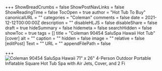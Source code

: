 +++
ShowBreadCrumbs = false
ShowPostNavLinks = false
ShowReadingTime = false
TocOpen = true
author = "Hot Tub To Buy"
canonicalURL = ""
categories = "Coleman"
comments = false
date = 2021-12-12T00:00:00Z
description = ""
disableHLJS = false
disableShare = false
draft = true
hideSummary = false
hidemeta = false
searchHidden = false
showToc = true
tags = []
title = "Coleman 90454 SaluSpa Hawaii Hot Tub"
[cover]
alt = ""
caption = ""
hidden = false
image = ""
relative = false
[editPost]
Text = ""
URL = ""
appendFilePath = false

+++
![Coleman 90454 SaluSpa Hawaii 71" x 26" 4-Person Outdoor Portable Inflatable Square Hot Tub Spa with Air Jets, Cover, and 2 Fi](https://images-na.ssl-images-amazon.com/images/I/61rGVi9VltL._AC_UL604_SR604,400_.jpg)